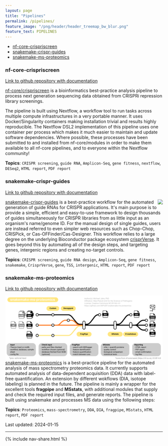 ```yaml
---
layout: page
title: "Pipelines"
permalink: /pipelines/
feature_image: "/png/header/header_treemap_bw_blur.png"
feature_text: PIPELINES
---
```



- [nf-core-crispriscreen](#nf-core-crispriscreen)
- [snakemake-crispr-guides](#snakemake-crispr-guides)
- [snakemake-ms-proteomics](#snakemake-ms-proteomics)


### nf-core-crispriscreen

[Link to github repository with documentation](https://github.com/MPUSP/nf-core-crispriscreen)

[nf-core/crispriscreen](https://github.com/MPUSP/nf-core-crispriscreen) is a bioinformatics best-practice analysis pipeline to process next generation sequencing data obtained from CRISPRi repression library screenings.

The pipeline is built using Nextflow, a workflow tool to run tasks across multiple compute infrastructures in a very portable manner. It uses Docker/Singularity containers making installation trivial and results highly reproducible. The Nextflow DSL2 implementation of this pipeline uses one container per process which makes it much easier to maintain and update software dependencies. Where possible, these processes have been submitted to and installed from nf-core/modules in order to make them available to all nf-core pipelines, and to everyone within the Nextflow community!

**Topics**: `CRISPR screening`, `guide RNA`, `Amplicon-Seq`, `gene fitness`, `nextflow`, `DESeq2`, `HTML report`, `PDF report`

### snakemake-crispr-guides

[Link to github repository with documentation](https://github.com/MPUSP/snakemake-crispr-guides)

<!-- include logo-->
<img src="https://github.com/MPUSP/snakemake-crispr-guides/raw/main/resources/images/logo.png" align="right" />

[snakemake-crispr-guides](https://github.com/MPUSP/snakemake-crispr-guides) is a best-practice workflow for the automated generation of guide RNAs for CRISPR applications. It's main purpose is to provide a simple, efficient and easy-to-use framework to design thousands of guides simultaneously for CRISPR libraries from as little input as an organism's name/genome ID. For the manual design of single guides, users are instead referred to even simpler web resources such as Chop-Chop, CRISPick, or Cas-OFFinder/Cas-Designer. This workflow relies to a large degree on the underlying Bioconductor package ecosystem [crisprVerse](http://bioconductor.org/packages/release/bioc/html/crisprVerse.html). It goes beyond this by automating all of the design steps, and targeting genes, intergenic regions and creating no-target controls.

**Topics**: `CRISPR screening`, `guide RNA design`, `Amplicon-Seq`, `gene fitness`, `snakemake`, `CrisprVerse`, `gene`, `TSS`, `intergenic`, `HTML report`, `PDF report`

### snakemake-ms-proteomics

[Link to github repository with documentation](https://github.com/MPUSP/snakemake-ms-proteomics)

<!-- include logo-->
<img src="https://github.com/MPUSP/snakemake-ms-proteomics/raw/main/docs/images/logo.png" align="right" />

[snakemake-ms-proteomics](https://github.com/MPUSP/snakemake-ms-proteomics) is a best-practice pipeline for the automated analysis of mass spectrometry proteomics data. It currently supports automated analysis of data-dependent acquisition (DDA) data with label-free quantification. An extension by different wokflows (DIA, isotope labeling) is planned in the future. The pipeline is mainly a wrapper for the excellent tools **fragpipe** and **MSstats**, with additional modules that supply and check the required input files, and generate reports. The pipeline is built using snakemake and processes MS data using the following steps:

**Topics**: `Proteomics`, `mass-spectrometry`, `DDA`, `DIA`, `fragpipe`, `MSstats`, `HTML report`, `PDF report`


Last updated: 2024-01-15

-----

{% include nav-share.html %}  
